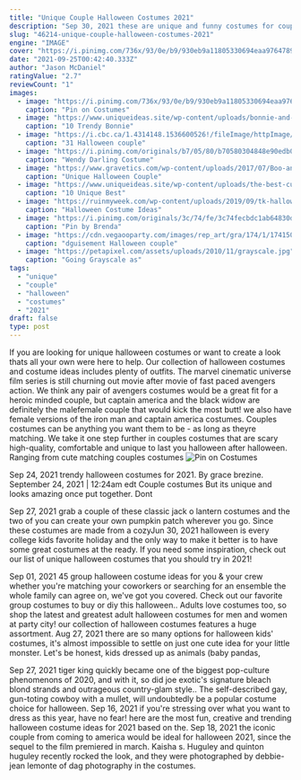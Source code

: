 ```yaml
---
title: "Unique Couple Halloween Costumes 2021"
description: "Sep 30, 2021 these are unique and funny costumes for couples who are definitely on the same page. Red sneakers look real  with white shoelaces in the front and a brown bottom on the back. Wear"
slug: "46214-unique-couple-halloween-costumes-2021"
engine: "IMAGE"
cover: "https://i.pinimg.com/736x/93/0e/b9/930eb9a11805330694eaa97647896465.jpg"
date: "2021-09-25T00:42:40.333Z"
author: "Jason McDaniel"
ratingValue: "2.7"
reviewCount: "1"
images:
  - image: "https://i.pinimg.com/736x/93/0e/b9/930eb9a11805330694eaa97647896465.jpg"
    caption: "Pin on Costumes"
  - image: "https://www.uniqueideas.site/wp-content/uploads/bonnie-and-clyde-halloween-costume-halloween-love-pinterest.jpg"
    caption: "10 Trendy Bonnie"
  - image: "https://i.cbc.ca/1.4314148.1536600526!/fileImage/httpImage/image.jpg_gen/derivatives/16x9_780/couples-costume.jpg"
    caption: "31 Halloween couple"
  - image: "https://i.pinimg.com/originals/b7/05/80/b70580304848e90edb0e05622edc9d38.jpg"
    caption: "Wendy Darling Costume"
  - image: "https://www.gravetics.com/wp-content/uploads/2017/07/Boo-and-Sulley-Monsters-Inc.-costume.jpg"
    caption: "Unique Halloween Couple"
  - image: "https://www.uniqueideas.site/wp-content/uploads/the-best-cute-funny-hilarious-couples-halloween-costume-ideas-mens-4.jpg"
    caption: "10 Unique Best"
  - image: "https://ruinmyweek.com/wp-content/uploads/2019/09/tk-halloween-costume-ideas-for-people-who-like-taking-their-costumes-to-the-extreme-20.jpg"
    caption: "Halloween Costume Ideas"
  - image: "https://i.pinimg.com/originals/3c/74/fe/3c74fecbdc1ab64830dc5ea13f735b00.jpg"
    caption: "Pin by Brenda"
  - image: "https://cdn.vegaooparty.com/images/rep_art/gra/174/1/174150/deguisement-couple-squelette-halloween_174150.jpg"
    caption: "dguisement Halloween couple"
  - image: "https://petapixel.com/assets/uploads/2010/11/grayscale.jpg"
    caption: "Going Grayscale as"
tags:
  - "unique"
  - "couple"
  - "halloween"
  - "costumes"
  - "2021"
draft: false
type: post
---
```


If you are looking for unique halloween costumes  or want to create a look thats all your own  were here to help. Our collection of halloween costumes and costume ideas includes plenty of outfits. The marvel cinematic universe film series is still churning out movie after movie of fast paced avengers action. We think any pair of avengers costumes would be a great fit for a heroic minded couple, but captain america and the black widow are definitely the malefemale couple that would kick the most butt! we also have female versions of the iron man and captain america costumes. Couples costumes can be anything you want them to be - as long as theyre matching. We take it one step further in couples costumes that are scary high-quality, comfortable and unique to last you halloween after halloween. Ranging from cute matching couples costumes
![Pin on Costumes](https://i.pinimg.com/736x/93/0e/b9/930eb9a11805330694eaa97647896465.jpg "Pin on Costumes")

Sep 24, 2021 trendy halloween costumes for 2021. By grace brezine. September 24, 2021 | 12:24am edt  Couple costumes But its unique and looks amazing once put together. Dont
<!--inArticleAds-->

<!--galleryOne-->

Sep 27, 2021 grab a couple of these classic jack o lantern costumes and the two of you can create your own pumpkin patch wherever you go. Since these costumes are made from a cozyJun 30, 2021 halloween is every college kids favorite holiday and the only way to make it better is to have some great costumes at the ready. If you need some inspiration, check out our list of unique halloween costumes that you should try in 2021!
<!--inArticleAds-->

<!--galleryTwo-->

Sep 01, 2021 45 group halloween costume ideas for you & your crew whether you're matching your coworkers or searching for an ensemble the whole family can agree on, we've got you covered. Check out our favorite group costumes to buy or diy this halloween.. Adults love costumes too, so shop the latest and greatest adult halloween costumes for men and women at party city! our collection of halloween costumes features a huge assortment. Aug 27, 2021 there are so many options for halloween kids' costumes, it's almost impossible to settle on just one cute idea for your little monster. Let's be honest, kids dressed up as animals (baby pandas,
<!--galleryThree-->

Sep 27, 2021 tiger king quickly became one of the biggest pop-culture phenomenons of 2020, and with it, so did joe exotic's signature bleach blond strands and outrageous country-glam style.. The self-described gay, gun-toting cowboy with a mullet, will undoubtedly be a popular costume choice for halloween. Sep 16, 2021 if you're stressing over what you want to dress as this year, have no fear! here are the most fun, creative and trending halloween costume ideas for 2021 based on the. Sep 18, 2021 the iconic couple from coming to america would be ideal for halloween 2021, since the sequel to the film premiered in march. Kaisha s. Huguley and quinton huguley recently rocked the look, and they were photographed by debbie-jean lemonte of dag photography in the costumes.